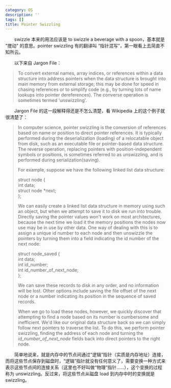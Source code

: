 ```yaml
---
category: OS
description: ''
tags: []
title: Pointer Swizzling
---
```


　　swizzle 本来的用法应该是 to swizzle a beverage with a spoon，基本就是 "搅动" 的意思。pointer swizzling 有的翻译叫 “指针混写”，第一眼看上去简直不知所云。  

　　以下来自 Jargon File：

> To convert external names, array indices, or references within a data structure into address pointers when the data structure is brought into main memory from external storage; this may be done for speed in chasing references or to simplify code (e.g., by turning lots of name lookups into pointer dereferences). The converse operation is sometimes termed ‘unswizzling'.

　　Jargon File 的这一段解释得还是不怎么清楚，看 Wikipedia 上的这个例子就很清楚了：

> In computer science, pointer swizzling is the conversion of references based on name or position to direct pointer references. It is typically performed during the deserialization (loading) of a relocatable object from disk, such as an executable file or pointer-based data structure. The reverse operation, replacing pointers with position-independent symbols or positions, is sometimes referred to as unswizzling, and is performed during serialization(saving).  
>   
> For example, suppose we have the following linked list data structure:  
>   
> 	struct node {  
>		int data;  
>		struct node *next;  
> 	};  
> 
> We can easily create a linked list data structure in memory using such an object, but when we attempt to save it to disk we run into trouble. Directly saving the pointer values won't work on most architectures, because the next time we load it the memory positions the nodes now use may be in use by other data. One way of dealing with this is to assign a unique id number to each node and then unswizzle the pointers by turning them into a field indicating the id number of the next node:  
>   
>
> 	struct node_saved {  
> 		int data;  
> 		int id_number;  
> 		int id_number_of_next_node;  
> 	};  
>   
> 
> We can save these records to disk in any order, and no information will be lost. Other options include saving the file offset of the next node or a number indicating its position in the sequence of saved records.  
>   
> When we go to load these nodes, however, we quickly discover that attempting to find a node based on its number is cumbersome and inefficient. We'd like our original data structure back so we can simply follow next pointers to traverse the list. To do this, we perform pointer swizzling, finding the address of each node and turning the _id_number_of_next_node_ fields back into direct pointers to the right node.

　　简单地说来，就是内存中的节点间通过“逻辑”指针（实质是内存地址）连接，而将这些节点保存到磁盘时，“逻辑”指针就没有任何意义了，需要变换一种方式来表示这些节点间的连接关系（这里也不好叫做“物理”指针……），这个变换的过程称为 unswizzling。反过来，将这些节点从磁盘 load 到内存中时的变换就是 swizzling。